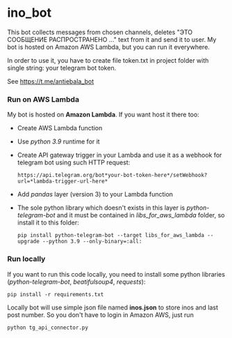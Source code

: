 # ino_bot

This bot collects messages from chosen channels, deletes "ЭТО СООБЩЕНИЕ РАСПРОСТРАНЕНО ..." text from it and send it to user. My bot is hosted on Amazon AWS Lambda, but you can run it everywhere.

In order to use it, you have to create file token.txt in project folder with single string: your telegram bot token.

See https://t.me/antiebala_bot

### Run on AWS Lambda

My bot is hosted on **Amazon Lambda**. If you want host it there too:

* Create AWS Lambda function
* Use *python 3.9* runtime for it
* Create API gateway trigger in your Lambda and use it as a webhook for telegram bot using such HTTP request:

      https://api.telegram.org/bot*your-bot-token-here*/setWebhook?url=*lambda-trigger-url-here*

* Add *pandas* layer (version 3) to your Lambda function 
* The sole python library which doesn't exists in this layer is *python-telegram-bot* and it must be contained in *libs_for_aws_lambda* folder, so install it to this folder: 
    ```console
    pip install python-telegram-bot --target libs_for_aws_lambda --upgrade --python 3.9 --only-binary=:all:
    ```
    
### Run locally

If you want to run this code locally, you need to install some python libraries (*python-telegram-bot*, *beatifulsoup4*, *requests*):

```console
pip install -r requirements.txt
```
Locally bot will use simple json file named **inos.json** to store inos and last post number. So you don't have to login in Amazon AWS, just run

```console
python tg_api_connector.py
```

